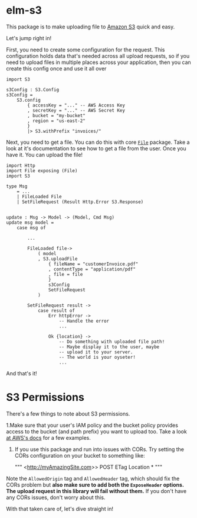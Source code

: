 # elm-s3

This package is to make uploading file to [Amazon S3](https://aws.amazon.com/s3/)
quick and easy.

Let's jump right in!

First, you need to create some configuration for the request. This configuration holds data
that's needed across all upload requests, so if you need to upload files in multiple places
across your application, then you can create this config once and use it all over

    import S3

    s3Config : S3.Config
    s3Config =
        S3.config
            { accessKey = "..." -- AWS Access Key
            , secretKey = "..." -- AWS Secret Key
            , bucket = "my-bucket"
            , region = "us-east-2"
            }
            |> S3.withPrefix "invoices/"

Next, you need to get a file. You can do this with core [`File`](https://package.elm-lang.org/packages/elm/file/latest/File-Select) package. Take a look at it's documentation to see how to get a file from the user. Once you
have it. You can upload the file!

    import Http
    import File exposing (File)
    import S3

    type Msg
        = ...
        | FileLoaded File
        | SetFileRequest (Result Http.Error S3.Response)


    update : Msg -> Model -> (Model, Cmd Msg)
    update msg model =
        case msg of

            ...

            FileLoaded file->
                ( model
                , S3.uploadFile
                    { fileName = "customerInvoice.pdf"
                    , contentType = "application/pdf"
                    , file = file
                    }
                    s3Config
                    SetFileRequest
                )

            SetFileRequest result ->
                case result of
                    Err httpError ->
                        -- Handle the error
                        ...

                    Ok {location} ->
                        -- Do something with uploaded file path!
                        -- Maybe display it to the user, maybe
                        -- upload it to your server.
                        -- The world is your oyseter!
                        ...

And that's it!

# S3 Permissions

There's a few things to note about S3 permissions.

1.Make sure that your user's IAM policy and the bucket policy provides access
to the bucket (and path prefix) you want to upload too. Take a look [at AWS's docs](https://docs.aws.amazon.com/AmazonS3/latest/dev/example-policies-s3.html) for a few examples.

1.  If you use this package and run into issues with CORs. Try setting the CORs configuration on
    your bucket to something like:

    """
    <CORSConfiguration>
    <CORSRule>
    <AllowedOrigin><http://myAmazingSite.com</AllowedOrigin>>>
    <AllowedMethod>POST</AllowedMethod>
    <ExposeHeader>ETag</ExposeHeader>
    <ExposeHeader>Location</ExposeHeader>
    <AllowedHeader>\*</AllowedHeader>
    </CORSRule>
    </CORSConfiguration>
    """

Note the `AllowedOrigin` tag and `AllowedHeader` tag, which should fix the CORs problem
but **also make sure to add both the `ExposeHeader` options. The upload request in
this library will fail without them.** If you don't have any CORs issues, don't worry about this.

With that taken care of, let's dive straight in!
